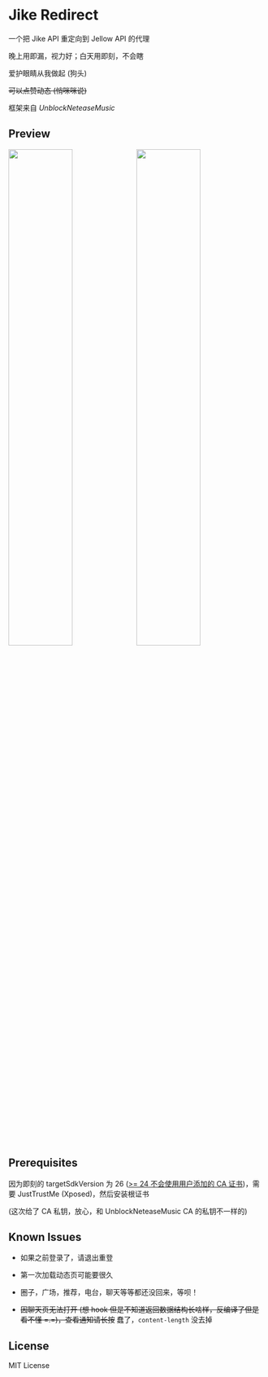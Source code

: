 # Jike Redirect

一个把 Jike API 重定向到 Jellow API 的代理

晚上用即漏，视力好；白天用即刻，不会瞎

爱护眼睛从我做起 (狗头)

~~可以点赞动态 (悄咪咪说)~~

框架来自 *UnblockNeteaseMusic*

## Preview

<img src="https://user-images.githubusercontent.com/26399680/63162256-a33d4c00-c054-11e9-95e4-dd216ec8b8a6.jpg" width="50%"/><img src="https://user-images.githubusercontent.com/26399680/63162257-a3d5e280-c054-11e9-90bc-0f4bc3c2e1bd.jpg" width="50%"/>

## Prerequisites

因为即刻的 targetSdkVersion 为 26 ([>= 24 不会使用用户添加的 CA 证书](https://stackoverflow.com/a/40743463))，需要 JustTrustMe (Xposed)，然后安装根证书

(这次给了 CA 私钥，放心，和 UnblockNeteaseMusic CA 的私钥不一样的)

## Known Issues

- 如果之前登录了，请退出重登

- 第一次加载动态页可能要很久

- 圈子，广场，推荐，电台，聊天等等都还没回来，等呗！

- ~~因聊天页无法打开 (想 hook 但是不知道返回数据结构长啥样，反编译了但是看不懂 =.=)，查看通知请长按~~ 蠢了，`content-length` 没去掉

## License

MIT License
